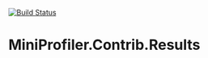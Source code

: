 [![Build Status](https://travis-ci.org/infornate/MiniProfiler.Contrib.Results.svg?branch=master)](https://travis-ci.org/infornate/MiniProfiler.Contrib.Results)

# MiniProfiler.Contrib.Results
